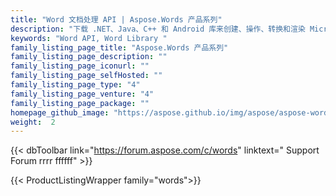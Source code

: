 ```yaml
---
title: "Word 文档处理 API | Aspose.Words 产品系列"
description: "下载 .NET、Java、C++ 和 Android 库来创建、操作、转换和渲染 Microsoft Word 文档。系列还包括 Reporting Services、SharePoint 和 JasperReports 的扩展、解决方案和导出器。"
keywords: "Word API, Word Library "
family_listing_page_title: "Aspose.Words 产品系列"
family_listing_page_description: ""
family_listing_page_iconurl: ""
family_listing_page_selfHosted: ""
family_listing_page_type: "4"
family_listing_page_venture: "4"
family_listing_page_package: ""
homepage_github_image: "https://aspose.github.io/img/aspose/aspose-words.png"
weight:  2
---
```


{{< dbToolbar link="https://forum.aspose.com/c/words" linktext=" Support Forum rrrr  ffffff" >}}

{{< ProductListingWrapper family="words">}}

